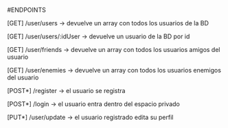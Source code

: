 #ENDPOINTS

[GET] /user/users -> devuelve un array con todos los usuarios de la BD

[GET] /user/users/:idUser -> devuelve un usuario de la BD por id

[GET] /user/friends -> devuelve un array con todos los usuarios amigos del usuario

[GET] /user/enemies -> devuelve un array con todos los usuarios enemigos del usuario

[POST*] /register -> el usuario se registra

[POST*] /login -> el usuario entra dentro del espacio privado

[PUT*] /user/update -> el usuario registrado edita su perfil
